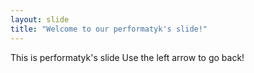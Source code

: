```yaml
---
layout: slide
title: "Welcome to our performatyk's slide!"
---
```

This is performatyk's slide
Use the left arrow to go back!